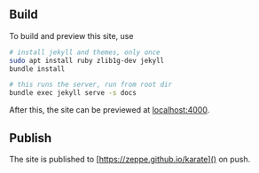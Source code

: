## Build

To build and preview this site, use

```bash
# install jekyll and themes, only once
sudo apt install ruby zlib1g-dev jekyll
bundle install

# this runs the server, run from root dir
bundle exec jekyll serve -s docs
```

After this, the site can be previewed at [localhost:4000]().

## Publish

The site is published to [https://zeppe.github.io/karate]() on push.
